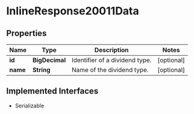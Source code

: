 

# InlineResponse20011Data


## Properties

Name | Type | Description | Notes
------------ | ------------- | ------------- | -------------
**id** | **BigDecimal** | Identifier of a dividend type. |  [optional]
**name** | **String** | Name of the dividend type. |  [optional]


## Implemented Interfaces

* Serializable



